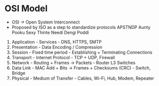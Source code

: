 # OSI Model
- OSI → Open System Interconnect
- Proposed by ISO as a step to standardize protocols
APSTNDP
Aunty Pooku Sexy Thinte Needi Dengi Poddi
1. Application - Services - DNS, HTTPS, SMTP
2. Presentation - Data Encoding / Compression
3. Session - Fixed time period - Establishing + Terminating Connections
4. Transport - Internet Protocol - TCP + UDP, Firewall
5. Network - Routing + Frames → Packets - Router L3 Switches
6. Data Link - MAC Add + Bits → Frames + Checksums (CRC) - Switch, Bridge
7. Physical - Medium of Transfer - Cables, Wi-Fi, Hub, Modem, Repeater



